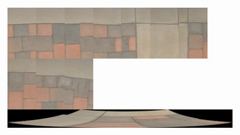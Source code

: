 ```bash
```
<img src='../../images/00100_0001/00010.jpg' width='64px' align='left' />
<img src='../../images/00100_0001/00011.jpg' width='64px' align='left' />
<img src='../../images/00100_0001/00012.jpg' width='64px' align='left' />
<img src='../../images/00100_0001/00013.jpg' width='64px' align='left' />
<img src='../../images/00100_0001/00014.jpg' width='64px' align='left' />
<img src='../../images/00100_0001/00015.jpg' width='64px' align='left' />
<img src='../../images/00100_0001/00016.jpg' width='64px' align='left' />
<img src='../../images/00100_0001/00017.jpg' width='64px' align='left' />
<img src='../../images/00100_0001/00018.jpg' width='64px' align='left' />
<img src='../../images/00100_0001/00019.jpg' width='64px' align='left' />
<img src='00100_0001.png' alt='stitched output for 00100' title='stitched' />
